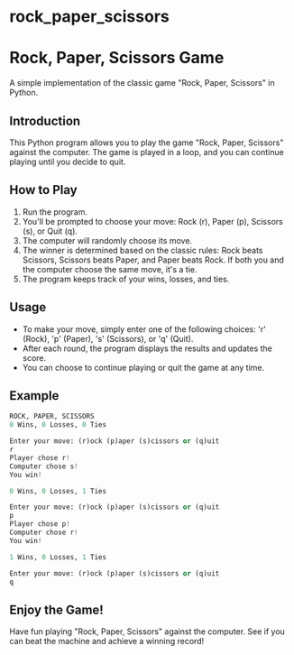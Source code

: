# rock_paper_scissors

# Rock, Paper, Scissors Game

A simple implementation of the classic game "Rock, Paper, Scissors" in Python.

## Introduction

This Python program allows you to play the game "Rock, Paper, Scissors" against the computer. The game is played in a loop, and you can continue playing until you decide to quit.

## How to Play

1. Run the program.
2. You'll be prompted to choose your move: Rock (r), Paper (p), Scissors (s), or Quit (q).
3. The computer will randomly choose its move.
4. The winner is determined based on the classic rules: Rock beats Scissors, Scissors beats Paper, and Paper beats Rock. If both you and the computer choose the same move, it's a tie.
5. The program keeps track of your wins, losses, and ties.

## Usage

- To make your move, simply enter one of the following choices: 'r' (Rock), 'p' (Paper), 's' (Scissors), or 'q' (Quit).
- After each round, the program displays the results and updates the score.
- You can choose to continue playing or quit the game at any time.

## Example

```python
ROCK, PAPER, SCISSORS
0 Wins, 0 Losses, 0 Ties

Enter your move: (r)ock (p)aper (s)cissors or (q)uit
r
Player chose r!
Computer chose s!
You win!

0 Wins, 0 Losses, 1 Ties

Enter your move: (r)ock (p)aper (s)cissors or (q)uit
p
Player chose p!
Computer chose r!
You win!

1 Wins, 0 Losses, 1 Ties

Enter your move: (r)ock (p)aper (s)cissors or (q)uit
q
```

## Enjoy the Game!

Have fun playing "Rock, Paper, Scissors" against the computer. See if you can beat the machine and achieve a winning record!
